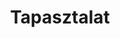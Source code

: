 ---
title: Tapasztalat
draft: false
experiences:
  - title: Vezető DevOps mérnök / Senior Go fejlesztő
    organization:
      name: ITG Commerce
      url: https://itgcommerce.com
    dates: '2019 - Present'
    location: Budapest - HU | Chapel Hill, NC - US
    writeup: |
      - Jelenlegi munkahelyemen felelős vagyok a DevOps csapat vezetéséért.
      - A teljes IT infrastruktúra építését és üzemeltetését végezzük a csapatommal, beleértve a CI/CD
        pipeline-okat, mentéseket, monitoringot, skálázást stb.
      - Egy Cloud-Native projekt technikai projektmenedzsere vagyok és Go fejlesztőként is dolgozom rajta.
      - Rendszeresen tartok kódolási előadásokat és tudásmegosztó workshopokat.
      - Külső partnerekhez kiszervezett tanácsadóként segítek a felhőben architektúrájuk és
        költségeik optimalizálásában, és biztonsági tanácsadásban.
      
  - title: Vezető rendszermérnök
    organization:
      name: AionHill Kft.
      url: https://aionhill.com
    dates: '2017 - 2019'
    location: Budapest - HU
    writeup: |
      - Az IT csapat vezetéséért voltam felelős.
      - Különböző webes alkalmazások üzemeltetését végeztem felhőben és saját fizikai
        szervereken.
      - IT auditokat végeztem, és résztvettem az IT biztonsági irányelvek megvalósításában.
      
  - title: Rendszergazda
    organization:
      name: Ikron Kft.
      url: https://ikron.hu
    dates: '2015 - 2017'
    location: Szeged - HU
    writeup: |
      - A rendszergazda csapat tagjaként DOCSIS kábeltévé-hálózatokat, könyvtárkezelő és vállalatirányítási 
        rendszereket üzemeltettünk, saját, fizikai szervereken.

weight: 4
widget:
  handler: experiences

  # Options: sm, md, lg and xl. Default is md.
  width: lg

  sidebar:
    # Options: left and right. Leave blank to hide.
    position: left
    # Options: sm, md, lg and xl. Default is md.
    scale: md
  
  background:
    # Options: primary, secondary, tertiary or any valid color value. Default is primary.
    color: primary
    #image: images/funky-lines.png
    # Options: auto, cover and contain. Default is auto.
    size:
    # Options: center, top, right, bottom, left.
    position: center
    # Options: fixed, local, scroll.
    attachment: fixed
---